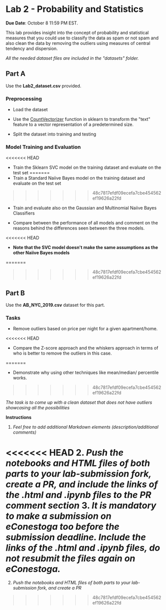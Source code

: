 
# Lab 2 - Probability and Statistics

  

**Due Date**: October 8 11:59 PM EST.

  

This lab provides insight into the concept of probability and statistical measures that you could use to classify the data as spam or not spam and also clean the data by removing the outliers using measures of central tendency and dispersion.

  

*All the needed dataset files are included in the "datasets" folder.*

  

## Part A

  

Use the **Lab2_dataset.csv** provided.

### Preprocessing

  

- Load the dataset

- Use the [CountVectorizer](http://scikit-learn.org/stable/modules/generated/sklearn.feature_extraction.text.CountVectorizer.html) function in sklearn to transform the "text" feature to a vector representation of a predetermined size.

- Split the dataset into training and testing

  

### Model Training and Evaluation

  

<<<<<<< HEAD
- Train the Sklearn SVC model on the training dataset and evaluate on the test set
=======
- Train a Standard Naiive Bayes model on the training dataset and evaluate on the test set
>>>>>>> 48c7817efdf09ecefa7cbe454562ef19626a22fd

- Train and evaluate also on the Gaussian and Multinomial Naiive Bayes Classifiers

- Compare between the performance of all models and comment on the reasons behind the differences seen between the three models.

<<<<<<< HEAD
- **Note that the SVC model doesn't make the same assumptions as the other Naiive Bayes models**

=======
>>>>>>> 48c7817efdf09ecefa7cbe454562ef19626a22fd
  

## Part B

  

Use the **AB_NYC_2019.csv** dataset for this part.

### Tasks

- Remove outliers based on price per night for a given apartment/home.

<<<<<<< HEAD
- Compare the Z-score approach and the whiskers approach in terms of who is better to remove the outliers in this case.

=======
- Demonstrate why using other techniques like mean/median/ percentile works.

  
>>>>>>> 48c7817efdf09ecefa7cbe454562ef19626a22fd

*The task is to come up with a clean dataset that does not have outliers showcasing all the possibilities*

  
  

**Instructions**

  

1.  *Feel free to add additional Markdown elements (description/additional comments)*

<<<<<<< HEAD
2.  *Push the notebooks and HTML files of both parts to your lab-submission fork, create a PR, and include the links of the .html and .ipynb files to the PR comment section*
3.  *It is mandatory to make a submission on eConestoga too before the submission deadline. Include the links of the .html and .ipynb files, do not resubmit the files again on eConestoga.*
=======
2.  *Push the notebooks and HTML files of both parts to your lab-submission fork, and create a PR*
>>>>>>> 48c7817efdf09ecefa7cbe454562ef19626a22fd
